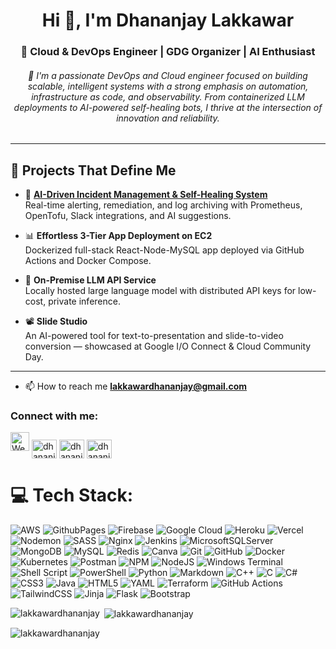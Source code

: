 <h1 align="center">Hi 👋, I'm Dhananjay Lakkawar</h1>
<h3 align="center">🎯 Cloud & DevOps Engineer | GDG Organizer | AI Enthusiast
</h3>


<h6 align="center">🚀 I'm a passionate DevOps and Cloud engineer focused on building scalable, intelligent systems with a strong emphasis on automation, infrastructure as code, and observability. From containerized LLM deployments to AI-powered self-healing bots, I thrive at the intersection of innovation and reliability.</h6>

---



<!-- <p align="center">
<!--   <a href="https://github.com/ryo-ma/github-profile-trophy"> 
<!--     <img src="https://github-profile-trophy.vercel.app/?username=lakkawardhananjay&row=2&column=4" alt="lakkawardhananjay" /> 
 <!--  </a>
</p>-->



## 🚧 Projects That Define Me

- 🔧 **[AI-Driven Incident Management & Self-Healing System](https://github.com/lakkawardhananjay/AI-incident-BOT)**  
  Real-time alerting, remediation, and log archiving with Prometheus, OpenTofu, Slack integrations, and AI suggestions.

- 📊 **Effortless 3-Tier App Deployment on EC2**  
  Dockerized full-stack React-Node-MySQL app deployed via GitHub Actions and Docker Compose.

- 🧠 **On-Premise LLM API Service**  
  Locally hosted large language model with distributed API keys for low-cost, private inference.

- 📽️ **Slide Studio**  
  An AI-powered tool for text-to-presentation and slide-to-video conversion — showcased at Google I/O Connect & Cloud Community Day.

---

- 📫 How to reach me **lakkawardhananjay@gmail.com**


<h3 align="left">Connect with me:</h3>

<p align="left">
<a href="https://djlakkawar.cloud" target="_blank" rel="noopener noreferrer"><img src="https://img.icons8.com/ios-filled/50/000000/domain.png" alt="Website" height="30" /></a>
<a href="https://twitter.com/dhananjaylakka5" target="blank"><img align="center" src="https://raw.githubusercontent.com/rahuldkjain/github-profile-readme-generator/master/src/images/icons/Social/twitter.svg" alt="dhananjaylakka5" height="30" width="40" /></a>
<a href="https://linkedin.com/in/dhananjay-lakkawar" target="blank"><img align="center" src="https://raw.githubusercontent.com/rahuldkjain/github-profile-readme-generator/master/src/images/icons/Social/linked-in-alt.svg" alt="dhananjay-lakkawar" height="30" width="40" /></a>
<a href="https://www.codechef.com/users/dhananjay05" target="blank"><img align="center" src="https://cdn.jsdelivr.net/npm/simple-icons@3.1.0/icons/codechef.svg" alt="dhananjay05" height="30" width="40" /></a>
</p>



# 💻 Tech Stack:
![AWS](https://img.shields.io/badge/AWS-%23FF9900.svg?style=for-the-badge&logo=amazon-aws&logoColor=white) ![GithubPages](https://img.shields.io/badge/github%20pages-121013?style=for-the-badge&logo=github&logoColor=white) ![Firebase](https://img.shields.io/badge/firebase-%23039BE5.svg?style=for-the-badge&logo=firebase) ![Google Cloud](https://img.shields.io/badge/GoogleCloud-%234285F4.svg?style=for-the-badge&logo=google-cloud&logoColor=white) ![Heroku](https://img.shields.io/badge/heroku-%23430098.svg?style=for-the-badge&logo=heroku&logoColor=white)  ![Vercel](https://img.shields.io/badge/vercel-%23000000.svg?style=for-the-badge&logo=vercel&logoColor=white)  ![Nodemon](https://img.shields.io/badge/NODEMON-%23323330.svg?style=for-the-badge&logo=nodemon&logoColor=%BBDEAD) ![SASS](https://img.shields.io/badge/SASS-hotpink.svg?style=for-the-badge&logo=SASS&logoColor=white) ![Nginx](https://img.shields.io/badge/nginx-%23009639.svg?style=for-the-badge&logo=nginx&logoColor=white) ![Jenkins](https://img.shields.io/badge/jenkins-%232C5263.svg?style=for-the-badge&logo=jenkins&logoColor=white) ![MicrosoftSQLServer](https://img.shields.io/badge/Microsoft%20SQL%20Server-CC2927?style=for-the-badge&logo=microsoft%20sql%20server&logoColor=white) ![MongoDB](https://img.shields.io/badge/MongoDB-%234ea94b.svg?style=for-the-badge&logo=mongodb&logoColor=white) ![MySQL](https://img.shields.io/badge/mysql-4479A1.svg?style=for-the-badge&logo=mysql&logoColor=white) ![Redis](https://img.shields.io/badge/redis-%23DD0031.svg?style=for-the-badge&logo=redis&logoColor=white) ![Canva](https://img.shields.io/badge/Canva-%2300C4CC.svg?style=for-the-badge&logo=Canva&logoColor=white) ![Git](https://img.shields.io/badge/git-%23F05033.svg?style=for-the-badge&logo=git&logoColor=white) ![GitHub](https://img.shields.io/badge/github-%23121011.svg?style=for-the-badge&logo=github&logoColor=white) ![Docker](https://img.shields.io/badge/docker-%230db7ed.svg?style=for-the-badge&logo=docker&logoColor=white) ![Kubernetes](https://img.shields.io/badge/kubernetes-%23326ce5.svg?style=for-the-badge&logo=kubernetes&logoColor=white) ![Postman](https://img.shields.io/badge/Postman-FF6C37?style=for-the-badge&logo=postman&logoColor=white)  ![NPM](https://img.shields.io/badge/NPM-%23CB3837.svg?style=for-the-badge&logo=npm&logoColor=white) ![NodeJS](https://img.shields.io/badge/node.js-6DA55F?style=for-the-badge&logo=node.js&logoColor=white)  ![Windows Terminal](https://img.shields.io/badge/Windows%20Terminal-%234D4D4D.svg?style=for-the-badge&logo=windows-terminal&logoColor=white) ![Shell Script](https://img.shields.io/badge/shell_script-%23121011.svg?style=for-the-badge&logo=gnu-bash&logoColor=white) ![PowerShell](https://img.shields.io/badge/PowerShell-%235391FE.svg?style=for-the-badge&logo=powershell&logoColor=white) ![Python](https://img.shields.io/badge/python-3670A0?style=for-the-badge&logo=python&logoColor=ffdd54) ![Markdown](https://img.shields.io/badge/markdown-%23000000.svg?style=for-the-badge&logo=markdown&logoColor=white) ![C++](https://img.shields.io/badge/c++-%2300599C.svg?style=for-the-badge&logo=c%2B%2B&logoColor=white) ![C](https://img.shields.io/badge/c-%2300599C.svg?style=for-the-badge&logo=c&logoColor=white) ![C#](https://img.shields.io/badge/c%23-%23239120.svg?style=for-the-badge&logo=csharp&logoColor=white) ![CSS3](https://img.shields.io/badge/css3-%231572B6.svg?style=for-the-badge&logo=css3&logoColor=white) ![Java](https://img.shields.io/badge/java-%23ED8B00.svg?style=for-the-badge&logo=openjdk&logoColor=white) ![HTML5](https://img.shields.io/badge/html5-%23E34F26.svg?style=for-the-badge&logo=html5&logoColor=white)
![YAML](https://img.shields.io/badge/yaml-%23ffffff.svg?style=for-the-badge&logo=yaml&logoColor=151515) ![Terraform](https://img.shields.io/badge/terraform-%235835CC.svg?style=for-the-badge&logo=terraform&logoColor=white)  ![GitHub Actions](https://img.shields.io/badge/github%20actions-%232671E5.svg?style=for-the-badge&logo=githubactions&logoColor=white) ![TailwindCSS](https://img.shields.io/badge/tailwindcss-%2338B2AC.svg?style=for-the-badge&logo=tailwind-css&logoColor=white) ![Jinja](https://img.shields.io/badge/jinja-white.svg?style=for-the-badge&logo=jinja&logoColor=black) ![Flask](https://img.shields.io/badge/flask-%23000.svg?style=for-the-badge&logo=flask&logoColor=white) ![Bootstrap](https://img.shields.io/badge/bootstrap-%238511FA.svg?style=for-the-badge&logo=bootstrap&logoColor=white)

<!-- Proudly created with GPRM ( https://gprm.itsvg.in ) -->

<p><img align="left" src="https://github-readme-stats.vercel.app/api/top-langs?username=lakkawardhananjay&show_icons=true&locale=en&layout=compact" alt="lakkawardhananjay" /></p>

<p>&nbsp;<img align="center" src="https://github-readme-stats.vercel.app/api?username=lakkawardhananjay&show_icons=true&locale=en" alt="lakkawardhananjay" /></p>

<p><img align="center" src="https://github-readme-streak-stats.herokuapp.com/?user=lakkawardhananjay&" alt="lakkawardhananjay" /></p>
